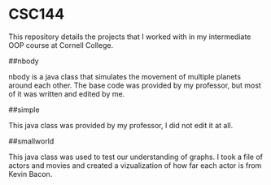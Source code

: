 # CSC144

This repository details the projects that I worked with in my intermediate OOP course at Cornell College.

##nbody

nbody is a java class that simulates the movement of multiple planets around each other.  The base code was provided by my professor, but most of it was written and edited by me.

##simple

This java class was provided by my professor, I did not edit it at all.

##smallworld

This java class was used to test our understanding of graphs.  I took a file of actors and movies and created a vizualization of how far each actor is from Kevin Bacon.

